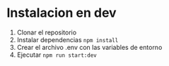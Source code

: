 # Instalacion en dev

1. Clonar el repositorio
2. Instalar dependencias `npm install`
3. Crear el archivo .env con las variables de entorno
4. Ejecutar `npm run start:dev`
